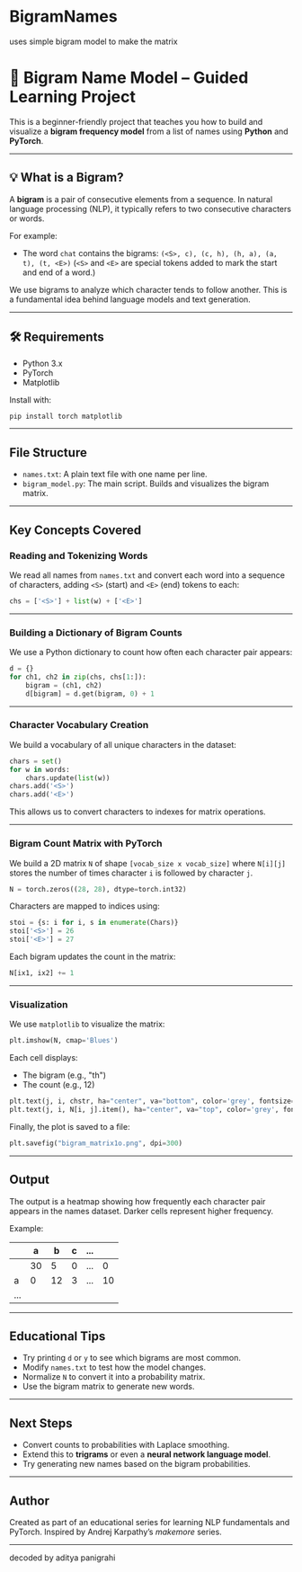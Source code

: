 # BigramNames
uses simple bigram model to make the matrix
# 📘 Bigram Name Model – Guided Learning Project

This is a beginner-friendly project that teaches you how to build and visualize a **bigram frequency model** from a list of names using **Python** and **PyTorch**.

---

## 💡 What is a Bigram?

A **bigram** is a pair of consecutive elements from a sequence. In natural language processing (NLP), it typically refers to two consecutive characters or words.

For example:

* The word `chat` contains the bigrams:
  `(<S>, c), (c, h), (h, a), (a, t), (t, <E>)`
  (`<S>` and `<E>` are special tokens added to mark the start and end of a word.)

We use bigrams to analyze which character tends to follow another. This is a fundamental idea behind language models and text generation.

---

## 🛠️ Requirements

* Python 3.x
* PyTorch
* Matplotlib

Install with:

```bash
pip install torch matplotlib
```

---

## File Structure

* `names.txt`: A plain text file with one name per line.
* `bigram_model.py`: The main script. Builds and visualizes the bigram matrix.


---

## Key Concepts Covered

### Reading and Tokenizing Words

We read all names from `names.txt` and convert each word into a sequence of characters, adding `<S>` (start) and `<E>` (end) tokens to each:

```python
chs = ['<S>'] + list(w) + ['<E>']
```

---

### Building a Dictionary of Bigram Counts

We use a Python dictionary to count how often each character pair appears:

```python
d = {}
for ch1, ch2 in zip(chs, chs[1:]):
    bigram = (ch1, ch2)
    d[bigram] = d.get(bigram, 0) + 1
```

---

### Character Vocabulary Creation

We build a vocabulary of all unique characters in the dataset:

```python
chars = set()
for w in words:
    chars.update(list(w))
chars.add('<S>')
chars.add('<E>')
```

This allows us to convert characters to indexes for matrix operations.

---

### Bigram Count Matrix with PyTorch

We build a 2D matrix `N` of shape `[vocab_size x vocab_size]` where `N[i][j]` stores the number of times character `i` is followed by character `j`.

```python
N = torch.zeros((28, 28), dtype=torch.int32)
```

Characters are mapped to indices using:

```python
stoi = {s: i for i, s in enumerate(Chars)}
stoi['<S>'] = 26
stoi['<E>'] = 27
```

Each bigram updates the count in the matrix:

```python
N[ix1, ix2] += 1
```

---

### Visualization

We use `matplotlib` to visualize the matrix:

```python
plt.imshow(N, cmap='Blues')
```

Each cell displays:

* The bigram (e.g., "th")
* The count (e.g., 12)

```python
plt.text(j, i, chstr, ha="center", va="bottom", color='grey', fontsize=8)
plt.text(j, i, N[i, j].item(), ha="center", va="top", color='grey', fontsize=8)
```

Finally, the plot is saved to a file:

```python
plt.savefig("bigram_matrix1o.png", dpi=300)
```

---

## Output

The output is a heatmap showing how frequently each character pair appears in the names dataset. Darker cells represent higher frequency.

Example:

|     | a  | b  | c | ... | <E> |
| --- | -- | -- | - | --- | --- |
| <S> | 30 | 5  | 0 | ... | 0   |
| a   | 0  | 12 | 3 | ... | 10  |
| ... |    |    |   |     |     |

---

## Educational Tips

* Try printing `d` or `y` to see which bigrams are most common.
* Modify `names.txt` to test how the model changes.
* Normalize `N` to convert it into a probability matrix.
* Use the bigram matrix to generate new words.

---

## Next Steps

* Convert counts to probabilities with Laplace smoothing.
* Extend this to **trigrams** or even a **neural network language model**.
* Try generating new names based on the bigram probabilities.

---

## Author

Created as part of an educational series for learning NLP fundamentals and PyTorch. Inspired by Andrej Karpathy’s *makemore* series.

---

decoded by aditya panigrahi
